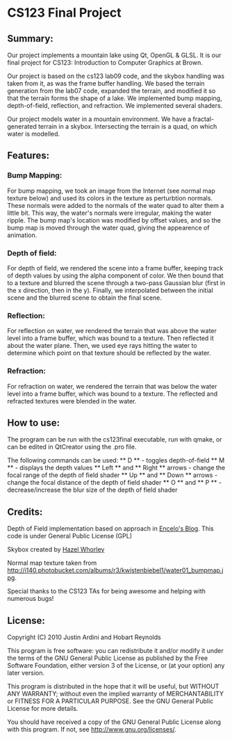 # CS123 Final Project

## Summary:
Our project implements a mountain lake using Qt, OpenGL & GLSL.  It is our final project for CS123: Introduction to Computer Graphics at Brown.

Our project is based on the cs123 lab09 code, and the skybox handling was taken from it, as was the frame buffer handling. We based the terrain generation from the lab07 code, expanded the terrain, and modified it so that the terrain forms the shape of a lake. We implemented bump mapping, depth-of-field, reflection, and refraction. We implemented several shaders.

Our project models water in a mountain environment. We have a fractal-generated terrain in a skybox. Intersecting the terrain is a quad, on which water is modelled.


## Features:

### Bump Mapping:
For bump mapping, we took an image from the Internet (see normal map texture below) and used its colors in the texture as perturbtion normals. These normals were added to the normals of the water quad to alter them a little bit. This way, the water's normals were irregular, making the water ripple. The bump map's location was modified by offset values, and so the bump map is moved through the water quad, giving the appearence of animation.

### Depth of field:
For depth of field, we rendered the scene into a frame buffer, keeping track of depth values by using the alpha component of color. We then bound that to a texture and blurred the scene through a two-pass Gaussian blur (first in the x direction, then in the y). Finally, we interpolated between the initial scene and the blurred scene to obtain the final scene.

### Reflection:
For reflection on water, we rendered the terrain that was above the water level into a frame buffer, which was bound to a texture. Then reflected it about the water plane. Then, we used eye rays hitting the water to determine which point on that texture should be reflected by the water.

### Refraction:
For refraction on water, we rendered the terrain that was below the water level into a frame buffer, which was bound to a texture. The reflected and refracted textures were blended in the water.


## How to use:
The program can be run with the cs123final executable, run with qmake, or can be edited in QtCreator using the .pro file.

The following commands can be used:
** D ** - toggles depth-of-field
** M ** - displays the depth values
** Left ** and ** Right ** arrows - change the focal range of the depth of field shader
** Up ** and ** Down ** arrows - change the focal distance of the depth of field shader
** O ** and ** P ** - decrease/increase the blur size of the depth of field shader


## Credits:

Depth of Field implementation based on approach in [Encelo's Blog](http://encelo.netsons.org/blog/2008/04/15/depth-of-field-reloaded/).
This code is under General Public License (GPL)

Skybox created by [Hazel Whorley](http://www.hazelwhorley.com/textures.html)

Normal map texture taken from <http://i140.photobucket.com/albums/r3/kwistenbiebel1/water01_bumpmap.jpg>.

Special thanks to the CS123 TAs for being awesome and helping
with numerous bugs!


## License:

Copyright (C) 2010  Justin Ardini and Hobart Reynolds

This program is free software: you can redistribute it and/or modify
it under the terms of the GNU General Public License as published by
the Free Software Foundation, either version 3 of the License, or
(at your option) any later version.

This program is distributed in the hope that it will be useful,
but WITHOUT ANY WARRANTY; without even the implied warranty of
MERCHANTABILITY or FITNESS FOR A PARTICULAR PURPOSE.  See the
GNU General Public License for more details.

You should have received a copy of the GNU General Public License
along with this program.  If not, see <http://www.gnu.org/licenses/>.
